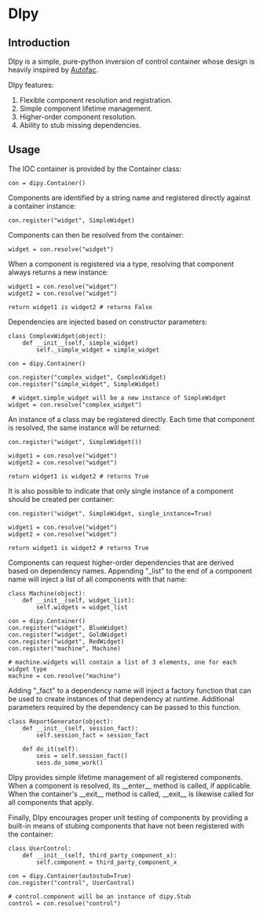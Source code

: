 DIpy
====

Introduction
------------

DIpy is a simple, pure-python inversion of control container whose design is heavily inspired by [Autofac](http://code.google.com/p/autofac/ "Autofac Homepage"). 

DIpy features:

1. Flexible component resolution and registration.
2. Simple component lifetime management.
3. Higher-order component resolution.
4. Ability to stub missing dependencies.

Usage
-----

The IOC container is provided by the Container class:

	con = dipy.Container()
	
Components are identified by a string name and registered directly against a container instance:

	con.register("widget", SimpleWidget)
	
Components can then be resolved from the container:

	widget = con.resolve("widget")

When a component is registered via a type, resolving that component always returns a new instance:

	widget1 = con.resolve("widget")
	widget2 = con.resolve("widget")
	
	return widget1 is widget2 # returns False

Dependencies are injected based on constructor parameters:

	class ComplexWidget(object):
		def __init__(self, simple_widget)
			self._simple_widget = simple_widget
	
	con = dipy.Container()
	
	con.register("complex_widget", ComplexWidget)
	con.register("simple_widget", SimpleWidget)
	
	 # widget.simple_widget will be a new instance of SimpleWidget
	widget = con.resolve("complex_widget")
	
An instance of a class may be registered directly. Each time that component is resolved, the same instance will be returned:

	con.register("widget", SimpleWidget())
	
	widget1 = con.resolve("widget")
	widget2 = con.resolve("widget")
	
	return widget1 is widget2 # returns True

It is also possible to indicate that only single instance of a component should be created per container:

	con.register("widget", SimpleWidget, single_instance=True)

	widget1 = con.resolve("widget")
	widget2 = con.resolve("widget")

	return widget1 is widget2 # returns True

Components can request higher-order dependencies that are derived based on dependency names. Appending "_list" to the end of a component name will inject a list of all components with that name:

	class Machine(object):
		def __init__(self, widget_list):
			self.widgets = widget_list
	
	con = dipy.Container()
	con.register("widget", BlueWidget)
	con.register("widget", GoldWidget)
	con.register("widget", RedWidget)
	con.register("machine", Machine)
	
	# machine.widgets will contain a list of 3 elements, one for each widget type
	machine = con.resolve("machine")

Adding "_fact" to a dependency name will inject a factory function that can be used to create instances of that dependency at runtime. Additional parameters required by the dependency can be passed to this function.

	class ReportGenerator(object):
		def __init__(self, session_fact):
			self.session_fact = session_fact

		def do_it(self):
			sess = self.session_fact()
			sess.do_some_work()

DIpy provides simple lifetime management of all registered components. When a component is resolved, its \_\_enter\_\_ method is called, if applicable. When the container's \_\_exit\_\_ method is called, \_\_exit\_\_ is likewise called for all components that apply.

Finally, DIpy encourages proper unit testing of components by providing a built-in means of stubing components that have not been registered with the container:

	class UserControl:
		def __init__(self, third_party_component_x):
			self.component = third_party_component_x
	
	con = dipy.Container(autostub=True)
	con.register("control", UserControl)
	
	# control.component will be an instance of dipy.Stub
	control = con.resolve("control")

